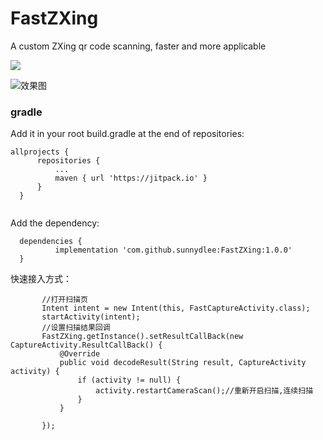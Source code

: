 # FastZXing
A custom ZXing qr code scanning, faster and more applicable

[![](https://jitpack.io/v/sunnydlee/FastZXing.svg)](https://jitpack.io/#sunnydlee/FastZXing)

  ![效果图](https://github.com/sunnydlee/FastZXing/blob/master/device-2019-04-22-164719.png)

 ### gradle
 Add it in your root build.gradle at the end of repositories:
 
  ```
  allprojects {
		repositories {
			...
			maven { url 'https://jitpack.io' }
		}
	}
  
  
  ```
  
  Add the dependency:
  ```
  	dependencies {
	        implementation 'com.github.sunnydlee:FastZXing:1.0.0'
	}
  ```

快速接入方式：
 ```
        //打开扫描页
        Intent intent = new Intent(this, FastCaptureActivity.class);
        startActivity(intent);
        //设置扫描结果回调
        FastZXing.getInstance().setResultCallBack(new CaptureActivity.ResultCallBack() {
            @Override
            public void decodeResult(String result, CaptureActivity activity) {
                if (activity != null) {
                    activity.restartCameraScan();//重新开启扫描,连续扫描
                }
            }

        });
 ```
